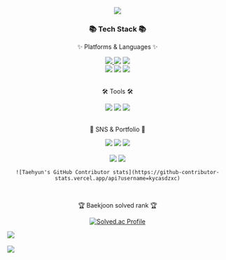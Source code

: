 <div align=center>
	<img src="https://capsule-render.vercel.app/api?type=waving&color=auto&height=200&section=header&text=SpringBoot!&fontSize=90" />	
</div>
<div align=center>
	<h3>📚 Tech Stack 📚</h3>
	<p>✨ Platforms & Languages ✨</p>
	<a href="https://namu.wiki/w/Java">
		<img src="https://img.shields.io/badge/spring-6DB33F?style=flat&logo=Spring&logoColor=white"/>
	</a>
	<img src="https://img.shields.io/badge/Java-007396?style=flat&logo=Conda-Forge&logoColor=white" />
	<img src="https://img.shields.io/badge/Oracle%20SQL-F80000?style=flat&logo=Oracle&logoColor=white" />
	<br>
	<img src="https://img.shields.io/badge/HTML5-E34F26?style=flat&logo=HTML5&logoColor=white" />
	<img src="https://img.shields.io/badge/CSS3-1572B6?style=flat&logo=CSS3&logoColor=white" />
	<img src="https://img.shields.io/badge/JavaScript-F7DF1E?style=flat&logo=JavaScript&logoColor=white" />
	<br>
	<br>
	<p>🛠 Tools 🛠</p>
	<img src="https://img.shields.io/badge/GitHub-181717?style=flat&logo=GitHub&logoColor=white" />
	<img src="https://img.shields.io/badge/Eclipse%20IDE-2C2255?style=flat&logo=EclipseIDE&logoColor=white" />
	<img src="https://img.shields.io/badge/SqlDeveloper-809CC9?style=flat&logo=Oracle&logoColor=white" />
	<br>
	<br>
	<p>🎨 SNS & Portfolio 🎨</p>
	<a href="#"><img src="https://img.shields.io/badge/Portfolio-FF3633?style=flat&logo=Micro.blog&logoColor=white" /></a>
	<a href="mailto:2001february@mokpo.ac.kr"><img src="https://img.shields.io/badge/Mail-30B980?style=flat&logo=Gmail&logoColor=white" /></a>
	<a href="https://gentle-snowboard-1c6.notion.site/Yermi-5e8c65dba4df4ab09e83665cf2ee001d">
	<img src="https://img.shields.io/badge/Notion-000000?style=flat&logo=Notion&logoColor=white" />
	</a>
	<br>
	<br>
	<img src="https://github-readme-stats.vercel.app/api/top-langs/?username=kycasdzxc&layout=compact">
	<img src="https://github-readme-stats.vercel.app/api?username=kycasdzxc&show_icons=true">

	![Taehyun's GitHub Contributor stats](https://github-contributor-stats.vercel.app/api?username=kycasdzxc)

<br>
<p>🏆 Baekjoon solved rank 🏆</p>
	
[![Solved.ac Profile](http://mazassumnida.wtf/api/v2/generate_badge?boj=kycasdzxc)](https://solved.ac/kycasdzxc)
</div>

<img src="https://github-readme-stats.vercel.app/api/top-langs/?username=hun&layout=compact"><br><br>
<img src="https://github-readme-stats.vercel.app/api?username=hun&show_icons=true">
